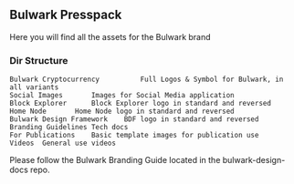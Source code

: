<h2>Bulwark Presspack</h2>

<p>Here you will find all the assets for the Bulwark brand</p>

<h3>Dir Structure</h3>


	Bulwark Cryptocurrency			Full Logos & Symbol for Bulwark, in all variants
	Social Images		Images for Social Media application
	Block Explorer		Block Explorer logo in standard and reversed
	Home Node		Home Node logo in standard and reversed
	Bulwark Design Framework	BDF logo in standard and reversed
	Branding Guidelines	Tech docs
	For Publications	Basic template images for publication use
	Videos	General use videos



Please follow the Bulwark Branding Guide located in the bulwark-design-docs repo.
